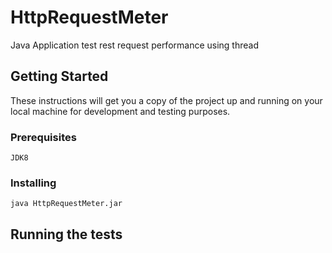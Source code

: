 # HttpRequestMeter
Java Application test rest request performance using thread

## Getting Started
These instructions will get you a copy of the project up and running on your local machine for development and testing purposes.

### Prerequisites
```
JDK8
```
### Installing
```
java HttpRequestMeter.jar
```

## Running the tests
```

```
